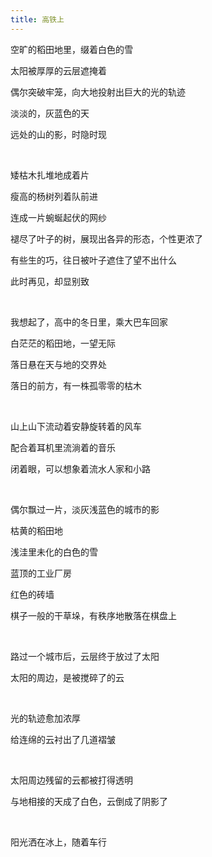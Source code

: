 ```yaml
---
title: 高铁上
---
```


空旷的稻田地里，缀着白色的雪

太阳被厚厚的云层遮掩着

偶尔突破牢笼，向大地投射出巨大的光的轨迹

淡淡的，灰蓝色的天

远处的山的影，时隐时现

<br />

矮枯木扎堆地成着片

瘦高的杨树列着队前进

连成一片蜿蜒起伏的网纱

褪尽了叶子的树，展现出各异的形态，个性更浓了

有些生的巧，往日被叶子遮住了望不出什么

此时再见，却显别致

<br />

我想起了，高中的冬日里，乘大巴车回家

白茫茫的稻田地，一望无际

落日悬在天与地的交界处

落日的前方，有一株孤零零的枯木

<br />

山上山下流动着安静旋转着的风车

配合着耳机里流淌着的音乐

闭着眼，可以想象着流水人家和小路

<br />

偶尔飘过一片，淡灰浅蓝色的城市的影

枯黄的稻田地

浅洼里未化的白色的雪

蓝顶的工业厂房

红色的砖墙

棋子一般的干草垛，有秩序地散落在棋盘上

<br />

路过一个城市后，云层终于放过了太阳

太阳的周边，是被搅碎了的云

<br />

光的轨迹愈加浓厚

给连绵的云衬出了几道褶皱

<br />

太阳周边残留的云都被打得透明

与地相接的天成了白色，云倒成了阴影了

<br />

阳光洒在冰上，随着车行
